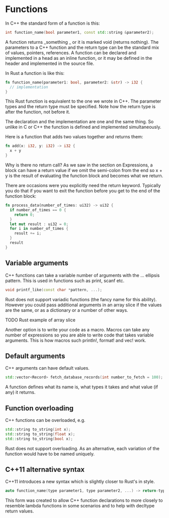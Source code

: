 # Functions

In C++ the standard form of a function is this:

```c++
int function_name(bool parameter1, const std::string &parameter2);
```

A function returns _something _ or it is marked void (returns nothing). The parameters to a C++ function and the return type can be the standard mix of values, pointers, references.  A function can be declared and implemented in a head as an inline function, or it may be defined in the header and implemented in the source file.

In Rust a function is like this:

```rust
fn function_name(parameter1: bool, parameter2: &str) -> i32 {
  // implementation
}
```

This Rust function is equivalent to the one we wrote in C++. The parameter types and the return type must be specified. Note how the return type is after the function, not before it.

The declaration and the implementation are one and the same thing. So unlike in C or C++ the function is defined and implemented simultaneously. 

Here is a function that adds two values together and returns them:

```rust
fn add(x: i32, y: i32) -> i32 {
  x + y
}
```

Why is there no return call? As we saw in the section on Expressions, a block can have a return value if we omit the semi-colon from the end so x + y is the result of evaluating the function block and becomes what we return.

There are occasions were you explicitly need the return keyword. Typically you do that if you want to exit the function before you get to the end of the function block:

```rust
fn process_data(number_of_times: ui32) -> ui32 {
  if number_of_times == 0 {
    return 0;
  }
  let mut result : ui32 = 0;
  for i in number_of_times {
    result += i;
  }
  result
}
```

## Variable arguments

C++ functions can take a variable number of arguments with the ... ellipsis pattern. This is used in functions such as print, scanf etc.

```c++
void printf_like(const char *pattern, ...);
```

Rust does not support variadic functions (the fancy name for this ability). However you could pass additional arguments in an array slice if the values are the same, or as a dictionary or a number of other ways.  

TODO Rust example of array slice

Another option is to write your code as a macro. Macros can take any number of expressions so you are able to write code that takes variable arguments. This is how macros such println!, format! and vec! work.

## Default arguments

C++ arguments can have default values.

```c++
std::vector<Record> fetch_database_records(int number_to_fetch = 100);
```

A function defines what its name is, what types it takes and what value (if any) it returns.

## Function overloading

C++ functions can be overloaded, e.g.

```c++
std::string to_string(int x);
std::string to_string(float x);
std::string to_string(bool x);
```

Rust does not support overloading. As an alternative, each variation of the function would have to be named uniquely.

## C++11 alternative syntax

C++11 introduces a new syntax which is slightly closer to Rust's in style.

```c++
auto function_name(type parameter1, type parameter2, ...) -> return-type;
```

This form was created to allow C++ function declarations to more closely to resemble lambda functions in some scenarios and to help with decltype return values.
